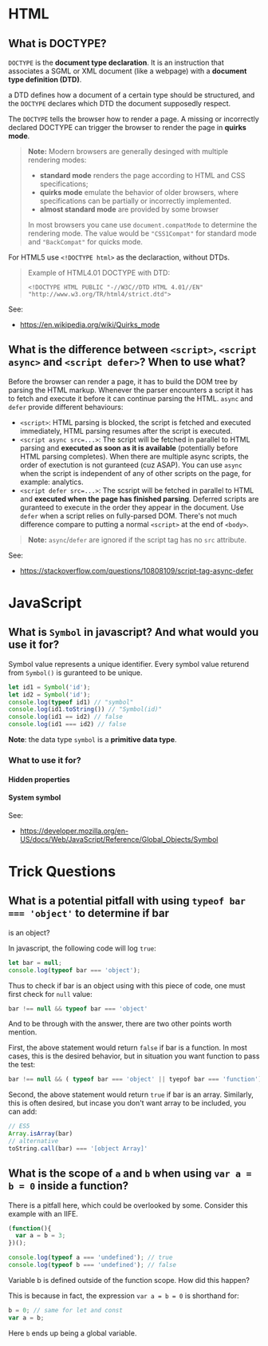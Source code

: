 # HTML

## What is DOCTYPE?
`DOCTYPE` is the **document type declaration**. It is an instruction that associates a SGML or XML document (like a webpage) with a **document type definition (DTD)**. 

a DTD defines how a document of a certain type should be structured, and the `DOCTYPE` declares which DTD the document supposedly respect.

The `DOCTYPE` tells the browser how to render a page. A missing or incorrectly declared DOCTYPE can trigger the browser to render the page in **quirks mode**. 

> **Note:** Modern browsers are generally desinged with multiple rendering modes:
> - **standard mode** renders the page according to HTML and CSS specifications;
> - **quirks mode** emulate the behavior of older browsers, where specifications can be partially or incorrectly implemented.
> - **almost standard mode** are provided by some browser
> 
> In most browsers you cane use `document.compatMode` to determine the rendering mode. The value would be `"CSS1Compat"` for standard mode and `"BackCompat"` for quicks mode.

For HTML5 use `<!DOCTYPE html>` as the declaraction, without DTDs.

> Example of HTML4.01 DOCTYPE with DTD: 
> 
> `<!DOCTYPE HTML PUBLIC "-//W3C//DTD HTML 4.01//EN" "http://www.w3.org/TR/html4/strict.dtd">`

See:
- https://en.wikipedia.org/wiki/Quirks_mode


## What is the difference between `<script>`, `<script async>` and `<script defer>`? When to use what?

Before the browser can render a page, it has to build the DOM tree by parsing the HTML markup. Whenever the parser encounters a script it has to fetch and execute it before it can continue parsing the HTML. `async` and `defer` provide different behaviours:

- `<script>`: HTML parsing is blocked, the script is fetched and executed immediately, HTML parsing resumes after the script is executed.
- `<script async src=...>`: The script will be fetched in parallel to HTML parsing and **executed as soon as it is available** (potentially before HTML parsing completes). When there are multiple async scripts, the order of exectution is not guranteed (cuz ASAP). You can use `async` when the script is independent of any of other scripts on the page, for example: analytics.
- `<script defer src=...>`: The scsript will be fetched in parallel to HTML and **executed when the page has finished parsing**. Deferred scripts are guranteed to execute in the order they appear in the document. Use `defer` when a script relies on fully-parsed DOM. There's not much difference compare to putting a normal `<script>` at the end of `<body>`.

> **Note:** `async`/`defer` are ignored if the script tag has no `src` attribute.

See:
- https://stackoverflow.com/questions/10808109/script-tag-async-defer

# JavaScript

## What is `Symbol` in javascript? And what would you use it for?
Symbol value represents a unique identifier. Every symbol value returend from `Symbol()` is guranteed to be unique.
```js
let id1 = Symbol('id');
let id2 = Symbol('id');
console.log(typeof id1) // "symbol"
console.log(id1.toString()) // "Symbol(id)"
console.log(id1 == id2) // false
console.log(id1 === id2) // false
``` 
**Note**: the data type `symbol` is a **primitive data type**.

### What to use it for?
#### Hidden properties
#### System symbol

See:
- https://developer.mozilla.org/en-US/docs/Web/JavaScript/Reference/Global_Objects/Symbol


# Trick Questions

## What is a potential pitfall with using `typeof bar === 'object'` to determine if bar 
is an object?

In javascript, the following code will log `true`:

```js
let bar = null;
console.log(typeof bar === 'object');
```
Thus to check if bar is an object using with this piece of code, one must first check for `null` value:
```js
bar !== null && typeof bar === 'object'
```

And to be through with the answer, there are two other points worth mention.

First, the above statement would return `false` if bar is a function. In most cases, this is the desired behavior, but in situation you want function to pass the test:
```js
bar !== null && ( typeof bar === 'object' || tyepof bar === 'function')
```

Second, the above statement would return `true` if bar is an array. Similarly, this is often desired, but incase you don't want array to be included, you can add:
```js
// ES5
Array.isArray(bar)
// alternative
toString.call(bar) === '[object Array]'
```

## What is the scope of `a` and `b` when using `var a = b = 0` inside a function?
There is a pitfall here, which could be overlooked by some. Consider this example with an IIFE.
```js
(function(){
  var a = b = 3;
})();

console.log(typeof a === 'undefined'); // true
console.log(typeof b === 'undefined'); // false
```
Variable b is defined outside of the function scope. How did this happen?

This is because in fact, the expression `var a = b = 0` is shorthand for:
```js
b = 0; // same for let and const
var a = b; 
```
Here `b` ends up being a global variable.
